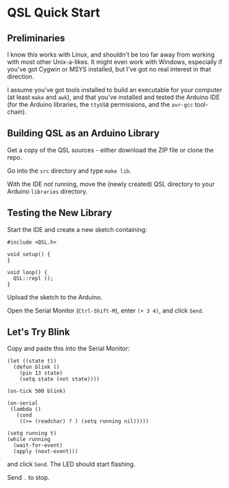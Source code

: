 QSL Quick Start
===============

Preliminaries
-------------

I know this works with Linux, and shouldn't be too far away from
working with most other Unix-a-likes.  It might even work with
Windows, especially if you've got Cygwin or MSYS installed, but I've
got no real interest in that direction.

I assume you've got tools installed to build an executable for your
computer (at least `make` and `awk`), and that you've installed and
tested the Arduino IDE (for the Arduino libraries, the `ttyUSB`
permissions, and the `avr-gcc` tool-chain).

Building QSL as an Arduino Library
----------------------------------

Get a copy of the QSL sources - either download the ZIP file or clone
the repo.

Go into the `src` directory and type `make lib`.

With the IDE _not_ running, move the (newly created) QSL directory to
your Arduino `libraries` directory.

Testing the New Library
-----------------------

Start the IDE and create a new sketch containing:

    #include <QSL.h>

    void setup() {
    }

    void loop() {
      QSL::repl ();
    }

Upload the sketch to the Arduino.

Open the Serial Monitor (`Ctrl-Shift-M`), enter `(+ 3 4)`, and click
`Send`.

Let's Try Blink
---------------

Copy and paste this into the Serial Monitor:

    (let ((state t))
      (defun blink ()
        (pin 13 state)
        (setq state (not state))))

    (on-tick 500 blink)

    (on-serial
     (lambda ()
       (cond
        ((>= (readchar) ? ) (setq running nil)))))

    (setq running t)
    (while running
      (wait-for-event)
      (apply (next-event)))

and click `Send`.  The LED should start flashing.

Send `.` to stop.
